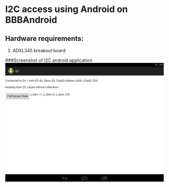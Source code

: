 I2C access using Android on BBBAndroid
==============================

Hardware requirements:
-----------------------------

1. ADXL345 breakout board

###Screenshot of I2C android application
![I2C app](i2c.png?raw=true)